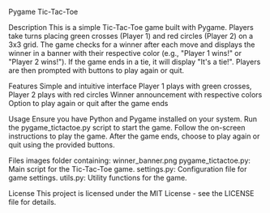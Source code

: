 Pygame Tic-Tac-Toe

Description
This is a simple Tic-Tac-Toe game built with Pygame. Players take turns placing green crosses (Player 1) and red circles (Player 2) on a 3x3 grid. The game checks for a winner after each move and displays the winner in a banner with their respective color (e.g., "Player 1 wins!" or "Player 2 wins!"). If the game ends in a tie, it will display "It's a tie!". Players are then prompted with buttons to play again or quit.

Features
Simple and intuitive interface
Player 1 plays with green crosses, Player 2 plays with red circles
Winner announcement with respective colors
Option to play again or quit after the game ends

Usage
Ensure you have Python and Pygame installed on your system.
Run the pygame_tictactoe.py script to start the game.
Follow the on-screen instructions to play the game.
After the game ends, choose to play again or quit using the provided buttons.

Files
images folder containing: winner_banner.png
pygame_tictactoe.py: Main script for the Tic-Tac-Toe game.
settings.py: Configuration file for game settings.
utils.py: Utility functions for the game.

License
This project is licensed under the MIT License - see the LICENSE file for details.
